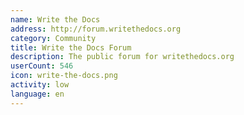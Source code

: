 ```yaml
---
name: Write the Docs
address: http://forum.writethedocs.org
category: Community
title: Write the Docs Forum
description: The public forum for writethedocs.org
userCount: 546
icon: write-the-docs.png
activity: low
language: en
---
```

